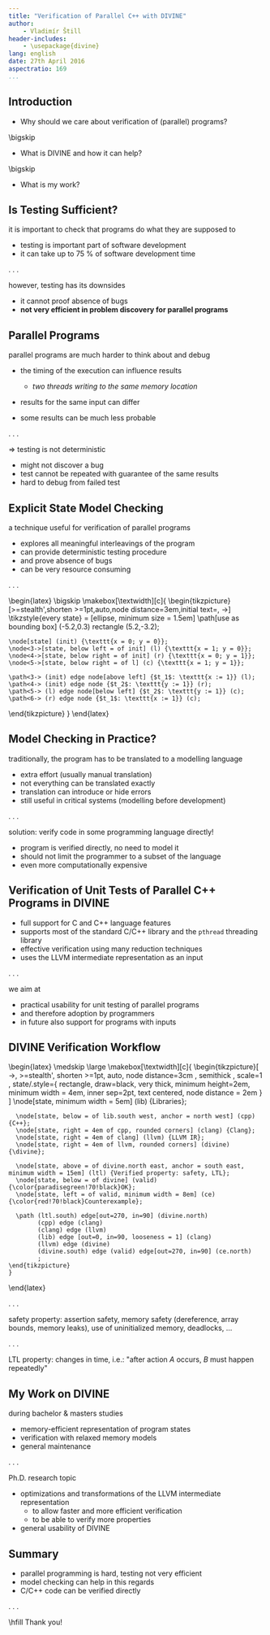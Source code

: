 ```yaml
---
title: "Verification of Parallel C++ with DIVINE"
author:
    - Vladimír Štill
header-includes:
    - \usepackage{divine}
lang: english
date: 27th April 2016
aspectratio: 169
...
```


## Introduction

*   Why should we care about verification of (parallel) programs?

\bigskip

*   What is DIVINE and how it can help?

\bigskip

*   What is my work?

## Is Testing Sufficient?

it is important to check that programs do what they are supposed to

*   testing is important part of software development
*   it can take up to 75 % of software development time

. . .

however, testing has its downsides

*   it cannot proof absence of bugs
*   **not very efficient in problem discovery for parallel programs**

## Parallel Programs

parallel programs are much harder to think about and debug

*   the timing of the execution can influence results
    *   *two threads writing to the same memory location*

*   results for the same input can differ
*   some results can be much less probable

. . .

$\Rightarrow$ testing is not deterministic

*   might not discover a bug
*   test cannot be repeated with guarantee of the same results
*   hard to debug from failed test

## Explicit State Model Checking

a technique useful for verification of parallel programs

*   explores all meaningful interleavings of the program
*   can provide deterministic testing procedure
*   and prove absence of bugs
*   can be very resource consuming

. . .

\begin{latex}
\bigskip
\makebox[\textwidth][c]{
\begin{tikzpicture}[>=stealth',shorten >=1pt,auto,node distance=3em,initial text=, ->]
    \tikzstyle{every state} = [ellipse, minimum size = 1.5em]
    \path[use as bounding box] (-5.2,0.3) rectangle (5.2,-3.2);

    \node[state] (init) {\texttt{x = 0; y = 0}};
    \node<3->[state, below left = of init] (l) {\texttt{x = 1; y = 0}};
    \node<4->[state, below right = of init] (r) {\texttt{x = 0; y = 1}};
    \node<5->[state, below right = of l] (c) {\texttt{x = 1; y = 1}};

    \path<3-> (init) edge node[above left] {$t_1$: \texttt{x := 1}} (l);
    \path<4-> (init) edge node {$t_2$: \texttt{y := 1}} (r);
    \path<5-> (l) edge node[below left] {$t_2$: \texttt{y := 1}} (c);
    \path<6-> (r) edge node {$t_1$: \texttt{x := 1}} (c);
\end{tikzpicture}
}
\end{latex}

## Model Checking in Practice?

traditionally, the program has to be translated to a modelling language

*   extra effort (usually manual translation)
*   not everything can be translated exactly
*   translation can introduce or hide errors
*   still useful in critical systems (modelling before development)

. . .

solution: verify code in some programming language directly!

*   program is verified directly, no need to model it
*   should not limit the programmer to a subset of the language
*   even more computationally expensive

## Verification of Unit Tests of Parallel C++ Programs in DIVINE

*   full support for C and C++ language features
*   supports most of the standard C/C++ library and the `pthread` threading library
*   effective verification using many reduction techniques
*   uses the LLVM intermediate representation as an input

. . .

we aim at

*   practical usability for unit testing of parallel programs
*   and therefore adoption by programmers
*   in future also support for programs with inputs

## DIVINE Verification Workflow

\begin{latex}
    \medskip
    \large
    \makebox[\textwidth][c]{
    \begin{tikzpicture}[ ->, >=stealth', shorten >=1pt, auto, node distance=3cm
                       , semithick
                       , scale=1
                       , state/.style={ rectangle, draw=black, very thick,
                         minimum height=2em, minimum width = 4em, inner
                         sep=2pt, text centered, node distance = 2em }
                       ]
      \node[state, minimum width = 5em] (lib) {Libraries};

      \node[state, below = of lib.south west, anchor = north west] (cpp) {C++};
      \node[state, right = 4em of cpp, rounded corners] (clang) {Clang};
      \node[state, right = 4em of clang] (llvm) {LLVM IR};
      \node[state, right = 4em of llvm, rounded corners] (divine) {\divine};

      \node[state, above = of divine.north east, anchor = south east, minimum width = 15em] (ltl) {Verified property: safety, LTL};
      \node[state, below = of divine] (valid) {\color{paradisegreen!70!black}OK};
      \node[state, left = of valid, minimum width = 8em] (ce) {\color{red!70!black}Counterexample};

      \path (ltl.south) edge[out=270, in=90] (divine.north)
            (cpp) edge (clang)
            (clang) edge (llvm)
            (lib) edge [out=0, in=90, looseness = 1] (clang)
            (llvm) edge (divine)
            (divine.south) edge (valid) edge[out=270, in=90] (ce.north)
            ;
    \end{tikzpicture}
    }
\end{latex}

. . .

safety property: assertion safety, memory safety (dereference, array bounds, memory leaks), use of uninitialized memory, deadlocks, …

. . .

LTL property: changes in time, i.e.: "after action $A$ occurs, $B$ must happen repeatedly"

## My Work on DIVINE

during bachelor & masters studies

*   memory-efficient representation of program states
*   verification with relaxed memory models
*   general maintenance

. . .

Ph.D. research topic

*   optimizations and transformations of the LLVM intermediate representation
    *   to allow faster and more efficient verification
    *   to be able to verify more properties
*   general usability of DIVINE

## Summary

*   parallel programming is hard, testing not very efficient
*   model checking can help in this regards
*   C/C++ code can be verified directly

. . .

\hfill Thank you!
